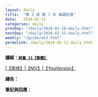 ```yaml
---
layout: daily
title:  "第 3 週 第 7 天 補漏拾遺"
date:   2018-02-11
categories: daily
prevDay: "/daily/2018-02-10-daily.html"
nextDay: "/daily/2018-02-12-daily.html"
weekly: "/guide/wk3.html"
permalink: /daily/2018-02-11-daily.html
---
```


**讀經：[`詩篇 21【繁體】`](https://www.biblegateway.com/passage/?search=ps.21&version=CUVMPT)**

|[【简体】](https://www.biblegateway.com/passage/?search=ps.21&version=CUVMPS)|[【NIV】](https://www.biblegateway.com/passage/?search=ps.21&version=NIV)|[【YouVersion】](https://www.bible.com/zh-TW/bible/46/PSA.21.CUNP)

**禱告：**

**筆記與回應：**
